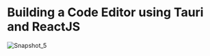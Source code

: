 # Building a Code Editor using Tauri and ReactJS
![Snapshot_5](https://user-images.githubusercontent.com/95471659/199576531-562d1f4e-5c3e-4dbf-b7c8-7e6057269448.png)
